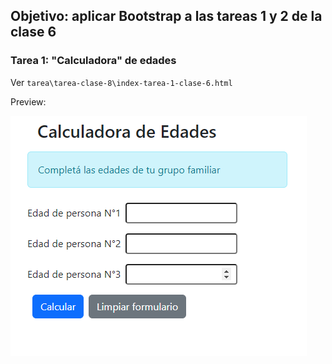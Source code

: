## Objetivo: aplicar Bootstrap a las tareas 1 y 2 de la clase 6 ###

### Tarea 1: "Calculadora" de edades ###

Ver `tarea\tarea-clase-8\index-tarea-1-clase-6.html` 

Preview:

![preview](.\tarea-1-img.png)